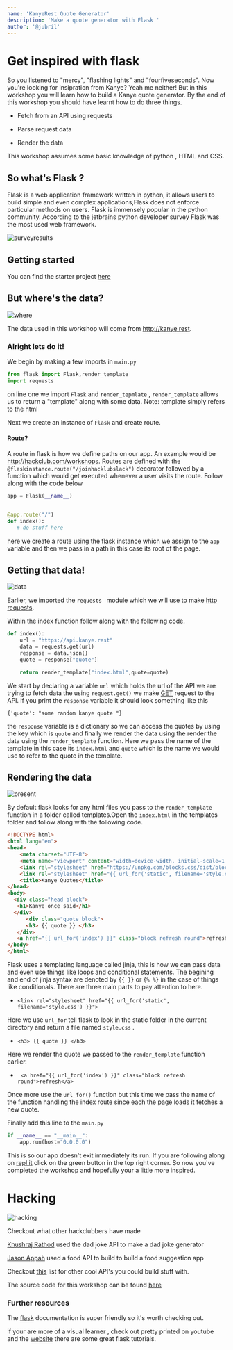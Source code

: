 ```yaml
---
name: 'KanyeRest Quote Generator'
description: 'Make a quote generator with Flask '
author: '@jubril'
---
```


# Get inspired with flask

So you listened to "mercy", "flashing lights" and "fourfiveseconds". Now you're looking for insipration from Kanye? Yeah me neither! But in this workshop you will learn how to build a Kanye quote generator. By the end of this workshop you should have learnt how to do three things.

- Fetch from an API using requests

- Parse request data

- Render the data

This workshop assumes some basic knowledge of python , HTML and CSS.

## So what's Flask ?

Flask is a web application framework written in python, it allows users to build simple and even complex applications,Flask does not enforce particular methods on users. Flask is immensely popular in the python community. According to the jetbrains python developer survey
Flask was the most used web framework.

![surveyresults](https://cloud-j79fh1cen.vercel.app/0image.png)

## Getting started

You can find the starter project [here](https://repl.it/@JubrilOyetunji/kanyerest)

## But where's the data?

![where](https://cloud-c2egtgknk.vercel.app/0where.gif)

The data used in this workshop will come from http://kanye.rest.

### Alright lets do it!

We begin by making a few imports in `main.py`

```python
from flask import Flask,render_template
import requests

```

on line one we import `Flask` and `render_tepmlate` , `render_template` allows us to return a "template" along with some data.
Note: template simply refers to the html

Next we create an instance of `Flask` and create route.

#### Route?

A route in flask is how we define paths on our app. An example would be http://hackclub.com/workshops.
Routes are defined with the `@flaskinstance.route("/joinhacklubslack")` decorator followed by a function which would get executed whenever a user visits the route. Follow along with the code below

```python
app = Flask(__name__)


@app.route("/")
def index():
   # do stuff here
```

here we create a route using the flask instance which we assign to the `app` variable and then we pass in a path in this case its root of the page.

## Getting that data!

![data](https://cloud-qlxdganfz.vercel.app/0image.png)

Earlier, we imported the `requests ` module which we will use to make [http requests](https://developer.mozilla.org/en-US/docs/Web/HTTP/Messages).

Within the index function follow along with the following code.

```python
def index():
    url = "https://api.kanye.rest"
    data = requests.get(url)
    response = data.json()
    quote = response["quote"]

    return render_template("index.html",quote=quote)
```

We start by declaring  a variable `url` which holds the url of the API we are trying to fetch data the using `request.get()` we make [GET](https://developer.mozilla.org/en-US/docs/Web/HTTP/Methods/GET) request to the API. if you print the `response` variable it should look something like this

`{'quote': "some random kanye quote "}`

the `response` variable is a dictionary so we can access the quotes by using the key which is `quote`
and finally we render the data using the render the data using the `render_template` function. Here we pass the name of the template in this case its `index.html` and `quote` which is the name we would use to refer to the quote in the template.

## Rendering the data

![present](https://cloud-8ec0u6szu.vercel.app/0garfield.gif)

By default flask looks for any html files you pass to the `render_template ` function in a folder called templates.Open the `index.html` in the templates folder and follow along with the following code.

```html
<!DOCTYPE html>
<html lang="en">
<head>
    <meta charset="UTF-8">
    <meta name="viewport" content="width=device-width, initial-scale=1.0">
    <link rel="stylesheet" href="https://unpkg.com/blocks.css/dist/blocks.min.css" />
    <link rel="stylesheet" href="{{ url_for('static', filename='style.css') }}">
    <title>Kanye Quotes</title>
</head>
<body>
  <div class="head block">
   <h1>Kanye once said</h1>
  </div>
      <div class="quote block">
      <h3> {{ quote }} </h3>
   </div>
   <a href="{{ url_for('index') }}" class="block refresh round">refresh</a>
</body>
</html>
```

Flask uses a templating language called jinja, this is how we can pass data and even use things like loops and conditional statements. The begining and end of jinja syntax are denoted by `{{ }}` or `{% %}` in the case of things like conditionals. There are three main parts to pay attention to here.

- `<link rel="stylesheet" href="{{ url_for('static', filename='style.css') }}">`

Here we use `url_for` tell flask to look in the static folder in the current directory and return a file named `style.css` .

- `<h3> {{ quote }} </h3>`

Here we render the quote we passed to the `render_template` function earlier.

- ` <a href="{{ url_for('index') }}" class="block refresh round">refresh</a>`

Once more use the `url_for()` function but this time we pass the name of the function handling the index route since each the page loads it fetches a new quote.

Finally add this line to the `main.py`

```python
if __name__ == "__main__":
    app.run(host="0.0.0.0")
```

This is so our app doesn't exit immediately its run. If you are following along on [repl.it](https://repl.it) click on the green button in the top right corner. So now you've completed the workshop and hopefully your a little more inspired.

# Hacking

![hacking](https://cloud-hjufepegf.vercel.app/0hacker_cat.gif)

Checkout what other hackclubbers have made

[Khushraj Rathod](https://repl.it/@KhushrajRathod/RandomJokeGenerator#main.py) used the dad joke API to make a dad joke generator

[Jason Appah](https://repl.it/@JasonAntwiAppah/kanyerest2#main.py) used a food API to build to build a food suggestion app

Checkout [this](https://apilist.fun) list for other cool API's you could build stuff with.

The source code for this workshop can be found [here](https://github.com/s1ntaxe770r/KQG)

### Further resources

The [flask](https://flask.palletsprojects.com/en/1.1.x/) documentation is super friendly so it's worth checking out.

if your are more of a visual learner , check out pretty printed on youtube and the [website](https://prettyprinted.com) there are some great flask tutorials.
